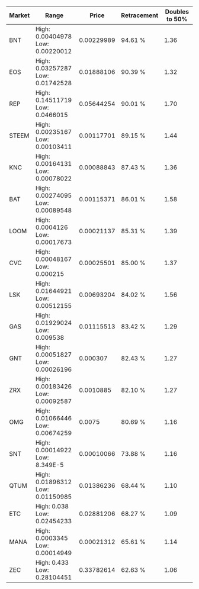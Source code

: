 | Market | Range | Price| Retracement | Doubles to 50% |
| --- | --- | --- | --- | --- |
| BNT | High: 0.00404978<br />Low: 0.00220012 | 0.00229989 | 94.61 % | 1.36 |
| EOS | High: 0.03257287<br />Low: 0.01742528 | 0.01888106 | 90.39 % | 1.32 |
| REP | High: 0.14511719<br />Low: 0.0466015 | 0.05644254 | 90.01 % | 1.70 |
| STEEM | High: 0.00235167<br />Low: 0.00103411 | 0.00117701 | 89.15 % | 1.44 |
| KNC | High: 0.00164131<br />Low: 0.00078022 | 0.00088843 | 87.43 % | 1.36 |
| BAT | High: 0.00274095<br />Low: 0.00089548 | 0.00115371 | 86.01 % | 1.58 |
| LOOM | High: 0.0004126<br />Low: 0.00017673 | 0.00021137 | 85.31 % | 1.39 |
| CVC | High: 0.00048167<br />Low: 0.000215 | 0.00025501 | 85.00 % | 1.37 |
| LSK | High: 0.01644921<br />Low: 0.00512155 | 0.00693204 | 84.02 % | 1.56 |
| GAS | High: 0.01929024<br />Low: 0.009538 | 0.01115513 | 83.42 % | 1.29 |
| GNT | High: 0.00051827<br />Low: 0.00026196 | 0.000307 | 82.43 % | 1.27 |
| ZRX | High: 0.00183426<br />Low: 0.00092587 | 0.0010885 | 82.10 % | 1.27 |
| OMG | High: 0.01066446<br />Low: 0.00674259 | 0.0075 | 80.69 % | 1.16 |
| SNT | High: 0.00014922<br />Low: 8.349E-5 | 0.00010066 | 73.88 % | 1.16 |
| QTUM | High: 0.01896312<br />Low: 0.01150985 | 0.01386236 | 68.44 % | 1.10 |
| ETC | High: 0.038<br />Low: 0.02454233 | 0.02881206 | 68.27 % | 1.09 |
| MANA | High: 0.0003345<br />Low: 0.00014949 | 0.00021312 | 65.61 % | 1.14 |
| ZEC | High: 0.433<br />Low: 0.28104451 | 0.33782614 | 62.63 % | 1.06 |
